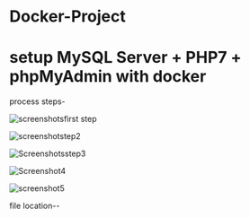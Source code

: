# Docker-Project
# setup MySQL Server + PHP7 +  phpMyAdmin with docker

process steps-

![screenshotsfirst step](https://user-images.githubusercontent.com/64468093/80899283-4549b500-8d06-11ea-882e-9e398f162dd3.jpg)

![screenshotstep2](https://user-images.githubusercontent.com/64468093/80899327-da4cae00-8d06-11ea-9e42-caa812b7ca1e.jpg)

![Screenshotsstep3](https://user-images.githubusercontent.com/64468093/80899348-1bdd5900-8d07-11ea-914d-08cd84730ff3.jpg)

![Screenshot4](https://user-images.githubusercontent.com/64468093/80899366-34e60a00-8d07-11ea-80cf-19b4be7cb1e8.jpg)

![screenshot5](https://user-images.githubusercontent.com/64468093/80899378-4cbd8e00-8d07-11ea-95a0-ae3a9607e63e.jpg)

file location--
